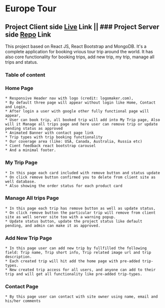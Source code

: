 # Europe Tour

## Project Client side [Live](https://europe-tour-explore.web.app/) Link || ### Project Server side [Repo](https://github.com/afsar-uddin/europe-tour-server) Link


This project based on React JS, React Bootstrap and MongoDB. It's a complete application for booking vrious tour trip around the world. It has also core functionality for booking trips, add new trip, my trip, manage all trips and status. 

### Table of content
### Home Page
    * Responsive Header nav with logo (credit: logomaker.com),
    * By default three page will appear without login like Home, Contact and Login,
    * After login a user with google other fully functional page will appear, 
    * User can book trip, all booked trip will add into My Trip page, Also will it Manage all trips page and here user can remove trip or update pending status as approved
    * Animated Banner with contact page link
    * Trip types with trip booking functionality
    * Our coverage area (like: USA, Canada, Australia, Russia etc)
    * Cient feedback react bootstrap carousel
    * And a minimal footer.

### My Trip Page
    * In this page each card included with remove button and status update
    * On click remove button confirmed you to delete from client site as well database. 
    * Also showing the order status for each product card

### Manage All trips Page
    * In this page each trip has remove button as well as update status,
    * On click remove button the particular trip will remove from client site as well server site too with a warning popup. 
    * Update status button, update the project status like default pending, and admin can make it as approved.

### Add New Trip Page
    * In this page user can add new trip by fullfilled the following field: Trip name, Trip short info, Trip related image url and trip description. 
    * Each created trip will hit add the home page with pre-added trip-types. 
    * New created trip access for all users, and anyone can add to their trip and will get all functionality like pre-added trip-types. 

### Contact Page
    * By this page user can contact with site owner using name, email and his/her comments 
